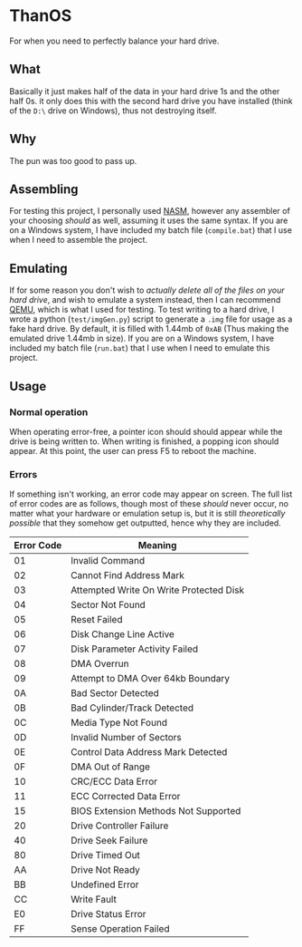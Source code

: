 # ThanOS
For when you need to perfectly balance your hard drive.

## What
Basically it just makes half of the data in your hard drive 1s and the other half 0s. it only does this with the second hard drive you have installed (think of the `D:\` drive on Windows), thus not destroying itself.

## Why
The pun was too good to pass up.

## Assembling 
For testing this project, I personally used [NASM](https://www.nasm.us/), however any assembler of your choosing *should* as well, assuming it uses the same syntax. If you are on a Windows system, I have included my batch file (`compile.bat`) that I use when I need to assemble the project.

## Emulating
If for some reason you don't wish to *actually delete all of the files on your hard drive*, and wish to emulate a system instead, then I can recommend [QEMU](https://www.qemu.org/), which is what I used for testing. To test writing to a hard drive, I wrote a python (`test/imgGen.py`) script to generate a `.img` file for usage as a fake hard drive. By default, it is filled with 1.44mb of `0xAB` (Thus making the emulated drive 1.44mb in size). If you are on a Windows system, I have included my batch file (`run.bat`) that I use when I need to emulate this project. 

## Usage
### Normal operation
When operating error-free, a pointer icon should should appear while the drive is being written to. When writing is finished, a popping icon should appear. At this point, the user can press F5 to reboot the machine. 

### Errors
If something isn't working, an error code may appear on screen. The full list of error codes are as follows, though most of these *should* never occur, no matter what your hardware or emulation setup is, but it is still *theoretically possible* that they somehow get outputted, hence why they are included. 

| Error Code | Meaning                                 |
|------------|-----------------------------------------|
| 01         | Invalid Command                         |
| 02         | Cannot Find Address Mark                |
| 03         | Attempted Write On Write Protected Disk |
| 04         | Sector Not Found                        |
| 05         | Reset Failed                            |
| 06         | Disk Change Line Active                 |
| 07         | Disk Parameter Activity Failed          |
| 08         | DMA Overrun                             |
| 09         | Attempt to DMA Over 64kb Boundary       |
| 0A         | Bad Sector Detected                     |
| 0B         | Bad Cylinder/Track Detected             |
| 0C         | Media Type Not Found                    |
| 0D         | Invalid Number of Sectors               |
| 0E         | Control Data Address Mark Detected      |
| 0F         | DMA Out of Range                        |
| 10         | CRC/ECC Data Error                      |
| 11         | ECC Corrected Data Error                |
| 15         | BIOS Extension Methods Not Supported    |
| 20         | Drive Controller Failure                |
| 40         | Drive Seek Failure                      |
| 80         | Drive Timed Out                         |
| AA         | Drive Not Ready                         |
| BB         | Undefined Error                         |
| CC         | Write Fault                             |
| E0         | Drive Status Error                      |
| FF         | Sense Operation Failed                  |


